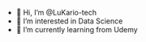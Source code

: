 - 👋 Hi, I’m @LuKario-tech
- 👀 I’m interested in Data Science
- 🌱 I’m currently learning from Udemy

<!---
LuKario-tech/LuKario-tech is a ✨ special ✨ repository because its `README.md` (this file) appears on your GitHub profile.
You can click the Preview link to take a look at your changes.
--->

